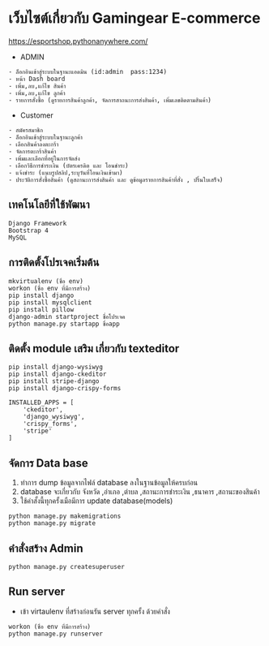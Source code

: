 # เว็บไซต์เกี่ยวกับ Gamingear E-commerce 

https://esportshop.pythonanywhere.com/

- ADMIN
```
- ล็อกอินเข้าสู่ระบบในฐานะแอดมิน (id:admin  pass:1234)
- หน้า Dash board
- เพิ่ม,ลบ,แก้ไข สินค้า
- เพิ่ม,ลบ,แก้ไข ลูกค้า
- รายการสั่งซื้อ (ดูรายการสินค้าลูกค้า, จัดการสาถนะการส่งสินค้า, เพิ่มเลขติดตามสินค้า)
```

- Customer
```
- สมัครสมาชิก
- ล็อกอินเข้าสู่ระบบในฐานะลูกค้า
- เลือกสินค้าลงตะกร้า
- จัดการตะกร้าสินค้า
- เพิ่มและเลือกที่อยู่ในการจัดส่ง
- เลือกวิธีการชำระเงิน (บัตรเครดิต และ โอนชำระ)
- แจ้งชำระ (แนบรูปสลิป,ระบุวันที่โอนเงินเข้ามา)
- ประวัติการสั่งซื้อสินค้า (ดูสถานะการส่งสินค้า และ ดูข้อมูลรายการสินค้าที่สั่ง , ปริ้นใบเสร็จ)
```
  
## **เทคโนโลยีที่ใช้พัฒนา**
```
Django Framework
Bootstrap 4
MySQL
```


## **การติดตั้งโปรเจคเริ่มต้น**
```
mkvirtualenv (ชื่อ env)
workon (ชื่อ env ที่มีการสร้าง)
pip install django
pip install mysqlclient
pip install pillow
django-admin startproject ชื่อโปรเจค
python manage.py startapp ชื่อapp
```


## **ติดตั้ง module เสริม เกี่ยวกับ texteditor**
```
pip install django-wysiwyg
pip install django-ckeditor
pip install stripe-django
pip install django-crispy-forms

INSTALLED_APPS = [
    'ckeditor',
    'django_wysiwyg',
    'crispy_forms',
    'stripe'
]
```


## **จัดการ Data base**
  1) ทำการ dump ข้อมูลจากไฟล์ database ลงในฐานข้อมูลให้ครบก่อน
  2) database จะเกี่ยวกับ จังหวัด ,อำเภอ ,ตำบล ,สถานะการชำระเงิน ,ธนาคาร ,สถานะของสินค้า
  3) ใช้คำสั้งนี้ทุกครั้งเมือมีการ update database(models)
  
```
python manage.py makemigrations
python manage.py migrate
```

## **คำสั่งสร้าง Admin**
```
python manage.py createsuperuser
```

## **Run server**
  - เข้า virtaulenv ที่สร้างก่อนรัน server ทุกครั้ง ด้วยคำสั่ง
```
workon (ชื่อ env ที่มีการสร้าง)
python manage.py runserver
```
